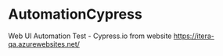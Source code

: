 # AutomationCypress
 Web UI Automation Test - Cypress.io from website https://itera-qa.azurewebsites.net/

